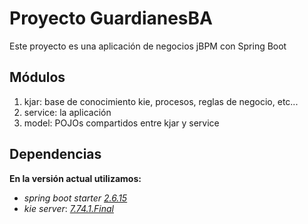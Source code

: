# Proyecto GuardianesBA
Este proyecto es una aplicación de negocios jBPM con Spring Boot
## Módulos
1. kjar: base de conocimiento kie, procesos, reglas de negocio, etc...
2. service: la aplicación
3. model: POJOs compartidos entre kjar y service
## Dependencias
**En la versión actual utilizamos:**
* _spring boot starter_ [_2.6.15_](https://mvnrepository.com/artifact/org.springframework.boot/spring-boot-starter/2.6.15)
* _kie server_: [_7.74.1.Final_](https://mvnrepository.com/artifact/org.kie/kie-server-spring-boot-starter/7.74.1.Final)